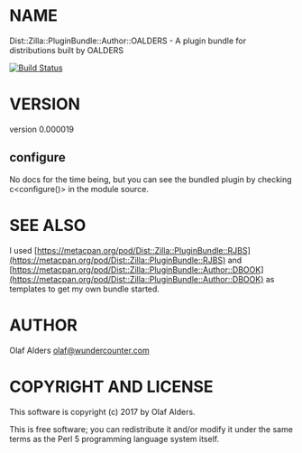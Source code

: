 # NAME

Dist::Zilla::PluginBundle::Author::OALDERS - A plugin bundle for distributions built by OALDERS

[![Build Status](https://travis-ci.org/oalders/dist-zilla-pluginbundle-author-oalders.png?branch=master)](https://travis-ci.org/oalders/dist-zilla-pluginbundle-author-oalders)

# VERSION

version 0.000019

## configure

No docs for the time being, but you can see the bundled plugin by checking
c&lt;configure()> in the module source.

# SEE ALSO

I used [https://metacpan.org/pod/Dist::Zilla::PluginBundle::RJBS](https://metacpan.org/pod/Dist::Zilla::PluginBundle::RJBS) and
[https://metacpan.org/pod/Dist::Zilla::PluginBundle::Author::DBOOK](https://metacpan.org/pod/Dist::Zilla::PluginBundle::Author::DBOOK) as
templates to get my own bundle started.

# AUTHOR

Olaf Alders <olaf@wundercounter.com>

# COPYRIGHT AND LICENSE

This software is copyright (c) 2017 by Olaf Alders.

This is free software; you can redistribute it and/or modify it under
the same terms as the Perl 5 programming language system itself.
